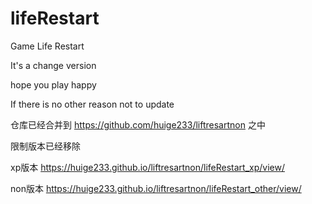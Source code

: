 # lifeRestart

Game Life Restart

It's a change version

hope you play happy

If there is no other reason not to update

仓库已经合并到 https://github.com/huige233/liftresartnon 之中

限制版本已经移除

xp版本  https://huige233.github.io/liftresartnon/lifeRestart_xp/view/

non版本  https://huige233.github.io/liftresartnon/lifeRestart_other/view/
